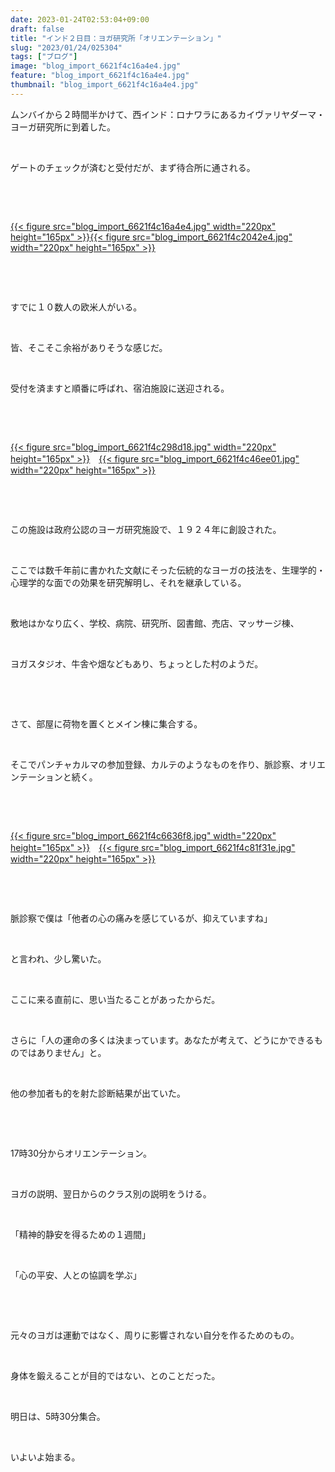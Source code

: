 ```yaml
---
date: 2023-01-24T02:53:04+09:00
draft: false
title: "インド２日目：ヨガ研究所「オリエンテーション」"
slug: "2023/01/24/025304"
tags: ["ブログ"]
image: "blog_import_6621f4c16a4e4.jpg"
feature: "blog_import_6621f4c16a4e4.jpg"
thumbnail: "blog_import_6621f4c16a4e4.jpg"
---
```

<p>ムンバイから２時間半かけて、西インド：ロナワラにあるカイヴァリヤダーマ・ヨーガ研究所に到着した。</p><p> </p><p>ゲートのチェックが済むと受付だが、まず待合所に通される。</p><p> </p><p> </p><p><a href="blog_import_6621f4c16a4e4.jpg">{{< figure src="blog_import_6621f4c16a4e4.jpg" width="220px" height="165px" >}}</a><a href="blog_import_6621f4c2042e4.jpg">{{< figure src="blog_import_6621f4c2042e4.jpg" width="220px" height="165px" >}}</a></p><p> </p><p> </p><p>すでに１０数人の欧米人がいる。</p><p> </p><p>皆、そこそこ余裕がありそうな感じだ。</p><p> </p><p>受付を済ますと順番に呼ばれ、宿泊施設に送迎される。</p><p> </p><p> </p><p><a href="blog_import_6621f4c298d18.jpg">{{< figure src="blog_import_6621f4c298d18.jpg" width="220px" height="165px" >}}</a>　<a href="blog_import_6621f4c46ee01.jpg">{{< figure src="blog_import_6621f4c46ee01.jpg" width="220px" height="165px" >}}</a></p><p> </p><p> </p><p>この施設は政府公認のヨーガ研究施設で、１９２４年に創設された。</p><p> </p><p>ここでは数千年前に書かれた文献にそった伝統的なヨーガの技法を、生理学的・心理学的な面での効果を研究解明し、それを継承している。</p><p> </p><p>敷地はかなり広く、学校、病院、研究所、図書館、売店、マッサージ棟、</p><p> </p><p>ヨガスタジオ、牛舎や畑などもあり、ちょっとした村のようだ。</p><p> </p><p> </p><p>さて、部屋に荷物を置くとメイン棟に集合する。</p><p> </p><p>そこでパンチャカルマの参加登録、カルテのようなものを作り、脈診察、オリエンテーションと続く。</p><p> </p><p> </p><p><a href="blog_import_6621f4c6636f8.jpg">{{< figure src="blog_import_6621f4c6636f8.jpg" width="220px" height="165px" >}}</a>　<a href="blog_import_6621f4c81f31e.jpg">{{< figure src="blog_import_6621f4c81f31e.jpg" width="220px" height="165px" >}}</a></p><p> </p><p> </p><p>脈診察で僕は「他者の心の痛みを感じているが、抑えていますね」</p><p> </p><p>と言われ、少し驚いた。</p><p> </p><p>ここに来る直前に、思い当たることがあったからだ。</p><p> </p><p>さらに「人の運命の多くは決まっています。あなたが考えて、どうにかできるものではありません」と。</p><p> </p><p>他の参加者も的を射た診断結果が出ていた。</p><p> </p><p> </p><p>17時30分からオリエンテーション。</p><p> </p><p>ヨガの説明、翌日からのクラス別の説明をうける。</p><p> </p><p>「精神的静安を得るための１週間」</p><p> </p><p>「心の平安、人との協調を学ぶ」</p><p> </p><p> </p><p>元々のヨガは運動ではなく、周りに影響されない自分を作るためのもの。</p><p> </p><p>身体を鍛えることが目的ではない、とのことだった。</p><p> </p><p>明日は、5時30分集合。</p><p> </p><p>いよいよ始まる。</p><p> </p><p> </p><p> </p><p> </p><p> </p>

